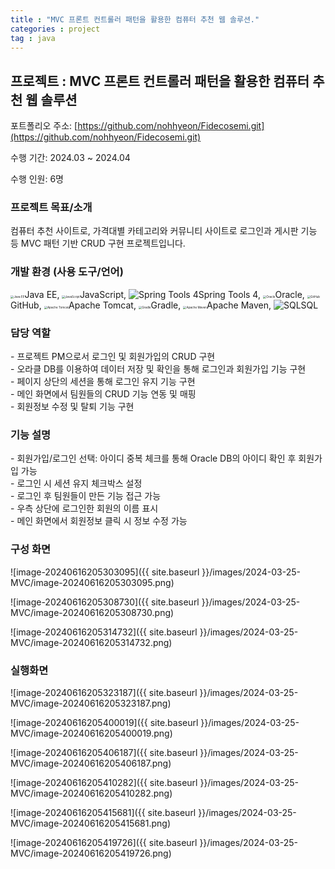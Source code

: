 ```yaml
---
title : "MVC 프론트 컨트롤러 패턴을 활용한 컴퓨터 추천 웹 솔루션."
categories : project
tag : java
---
```


## 프로젝트 : MVC 프론트 컨트롤러 패턴을 활용한 컴퓨터 추천 웹 솔루션

포트폴리오 주소: [https://github.com/nohhyeon/Fidecosemi.git](https://github.com/nohhyeon/Fidecosemi.git)

수행 기간: 2024.03 ~ 2024.04

수행 인원: 6명

### 프로젝트 목표/소개

컴퓨터 추천 사이트로, 가격대별 카테고리와 커뮤니티 사이트로 로그인과 게시판 기능 등 MVC 패턴 기반 CRUD 구현 프로젝트입니다.

### 개발 환경 (사용 도구/언어)

<img src="https://cdn.jumpit.co.kr/images/stacks/JavaEE.png" alt="Java EE" style="zoom:33%;" />Java EE, <img src="https://cdn.jumpit.co.kr/images/stacks/javascript.png" alt="JavaScript" style="zoom:33%;" />JavaScript, ![Spring Tools 4](https://cdn.jumpit.co.kr/images/stacks/noStack.png)Spring Tools 4, <img src="https://cdn.jumpit.co.kr/images/stacks/oracle.png" alt="Oracle" style="zoom:33%;" />Oracle, <img src="https://cdn.jumpit.co.kr/images/stacks/github.png" alt="GitHub" style="zoom:33%;" />GitHub, <img src="https://cdn.jumpit.co.kr/images/stacks/apachetomcat.png" alt="Apache Tomcat" style="zoom:33%;" />Apache Tomcat, <img src="https://cdn.jumpit.co.kr/images/stacks/gradle.png" alt="Gradle" style="zoom:33%;" />Gradle, <img src="https://cdn.jumpit.co.kr/images/stacks/apachemaven.png" alt="Apache Maven" style="zoom:33%;" />Apache Maven, ![SQL](https://cdn.jumpit.co.kr/images/stacks/sql.png)SQL

### 담당 역할

\- 프로젝트 PM으로서 로그인 및 회원가입의 CRUD 구현  
\- 오라클 DB를 이용하여 데이터 저장 및 확인을 통해 로그인과 회원가입 기능 구현  
\- 페이지 상단의 세션을 통해 로그인 유지 기능 구현  
\- 메인 화면에서 팀원들의 CRUD 기능 연동 및 매핑  
\- 회원정보 수정 및 탈퇴 기능 구현

### 기능 설명

\- 회원가입/로그인 선택: 아이디 중복 체크를 통해 Oracle DB의 아이디 확인 후 회원가입 가능  
\- 로그인 시 세션 유지 체크박스 설정  
\- 로그인 후 팀원들이 만든 기능 접근 가능  
\- 우측 상단에 로그인한 회원의 이름 표시  
\- 메인 화면에서 회원정보 클릭 시 정보 수정 가능

### 구성 화면

![image-20240616205303095]({{ site.baseurl }}/images/2024-03-25-MVC/image-20240616205303095.png)

![image-20240616205308730]({{ site.baseurl }}/images/2024-03-25-MVC/image-20240616205308730.png)

![image-20240616205314732]({{ site.baseurl }}/images/2024-03-25-MVC/image-20240616205314732.png)

### 실행화면

![image-20240616205323187]({{ site.baseurl }}/images/2024-03-25-MVC/image-20240616205323187.png)

![image-20240616205400019]({{ site.baseurl }}/images/2024-03-25-MVC/image-20240616205400019.png)

![image-20240616205406187]({{ site.baseurl }}/images/2024-03-25-MVC/image-20240616205406187.png)

![image-20240616205410282]({{ site.baseurl }}/images/2024-03-25-MVC/image-20240616205410282.png)

![image-20240616205415681]({{ site.baseurl }}/images/2024-03-25-MVC/image-20240616205415681.png)

![image-20240616205419726]({{ site.baseurl }}/images/2024-03-25-MVC/image-20240616205419726.png)
